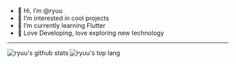 - 👋 Hi, I’m @ryuu
- 👀 I’m interested in cool projects
- 🌱 I’m currently learning Flutter
- 💞️ Love Developing, love exploring new technology

---

<a > <img align="left" alt="ryuu's github stats" src="https://github-readme-stats.vercel.app/api?username=ryuunosuke-akasaka"/> </a>

<a><img align="left" alt="ryuu's top lang" src="https://github-readme-stats.vercel.app/api/top-langs/?username=ryuunosuke-akasaka" /></a>


<!---
ryuunosuke-akasaka/ryuunosuke-akasaka is a ✨ special ✨ repository because its `README.md` (this file) appears on your GitHub profile.
You can click the Preview link to take a look at your changes.
--->

